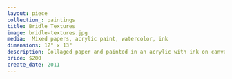 ```yaml
---
layout: piece
collection_: paintings
title: Bridle Textures
image: bridle-textures.jpg
media:  Mixed papers, acrylic paint, watercolor, ink
dimensions: 12" x 13"
description: Collaged paper and painted in an acrylic with ink on canvas in maple frame.
price: $200
create_date: 2011
---
```

